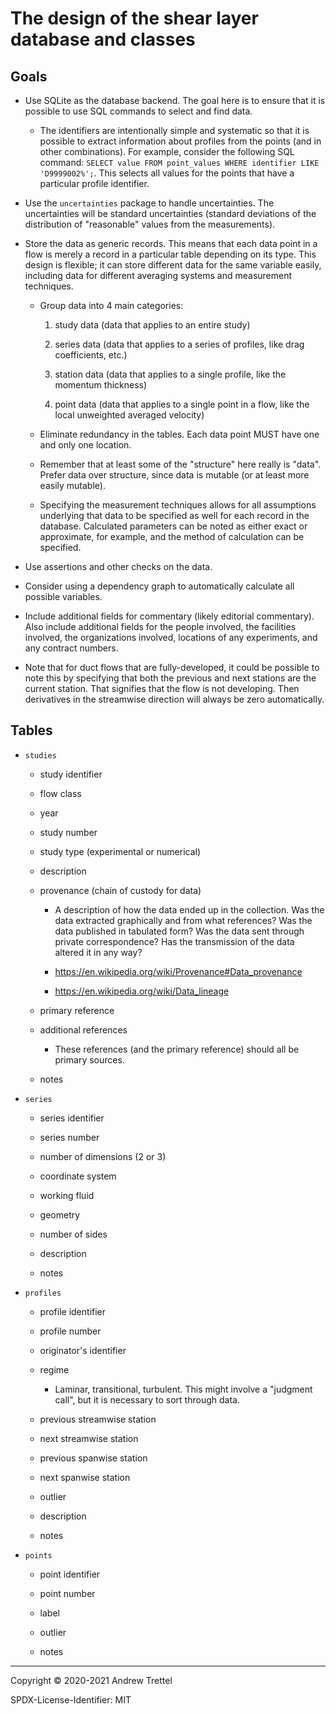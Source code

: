The design of the shear layer database and classes
==================================================


Goals
-----

- Use SQLite as the database backend.  The goal here is to ensure that it is
  possible to use SQL commands to select and find data.

    - The identifiers are intentionally simple and systematic so that it is
      possible to extract information about profiles from the points (and in
      other combinations).  For example, consider the following SQL command:
      `SELECT value FROM point_values WHERE identifier LIKE 'D9999002%';`.
      This selects all values for the points that have a particular profile
      identifier.

- Use the `uncertainties` package to handle uncertainties.  The uncertainties
  will be standard uncertainties (standard deviations of the distribution of
  "reasonable" values from the measurements).

- Store the data as generic records.  This means that each data point in a flow
  is merely a record in a particular table depending on its type.  This design
  is flexible; it can store different data for the same variable easily,
  including data for different averaging systems and measurement techniques.

    - Group data into 4 main categories:

        1. study data (data that applies to an entire study)

        2. series data (data that applies to a series of profiles, like drag
        coefficients, etc.)

        3. station data (data that applies to a single profile, like the
        momentum thickness)

        4. point data (data that applies to a single point in a flow, like the
        local unweighted averaged velocity)

    - Eliminate redundancy in the tables.  Each data point MUST have one and
      only one location.

    - Remember that at least some of the "structure" here really is "data".
      Prefer data over structure, since data is mutable (or at least more
      easily mutable).

    - Specifying the measurement techniques allows for all assumptions
      underlying that data to be specified as well for each record in the
      database.  Calculated parameters can be noted as either exact or
      approximate, for example, and the method of calculation can be specified.

- Use assertions and other checks on the data.

- Consider using a dependency graph to automatically calculate all possible
  variables.

- Include additional fields for commentary (likely editorial commentary).  Also
  include additional fields for the people involved, the facilities involved,
  the organizations involved, locations of any experiments, and any contract
  numbers.

- Note that for duct flows that are fully-developed, it could be possible to
  note this by specifying that both the previous and next stations are the
  current station.  That signifies that the flow is not developing.  Then
  derivatives in the streamwise direction will always be zero automatically.


Tables
------

- `studies`

    - study identifier

    - flow class

    - year

    - study number

    - study type (experimental or numerical)

    - description

    - provenance (chain of custody for data)

        - A description of how the data ended up in the collection.  Was the
          data extracted graphically and from what references?  Was the data
          published in tabulated form?  Was the data sent through private
          correspondence?  Has the transmission of the data altered it in any
          way?

        - <https://en.wikipedia.org/wiki/Provenance#Data_provenance>

        - <https://en.wikipedia.org/wiki/Data_lineage>

    - primary reference

    - additional references

        - These references (and the primary reference) should all be
          primary sources.

    - notes

- `series`

    - series identifier

    - series number

    - number of dimensions (2 or 3)

    - coordinate system

    - working fluid

    - geometry

    - number of sides

    - description

    - notes

- `profiles`

    - profile identifier

    - profile number

    - originator's identifier

    - regime

        - Laminar, transitional, turbulent.  This might involve a "judgment
          call", but it is necessary to sort through data.

    - previous streamwise station

    - next streamwise station

    - previous spanwise station

    - next spanwise station

    - outlier

    - description

    - notes

- `points`

    - point identifier

    - point number

    - label

    - outlier

    - notes


-------------------------------------------------------------------------------

Copyright © 2020-2021 Andrew Trettel

SPDX-License-Identifier: MIT
